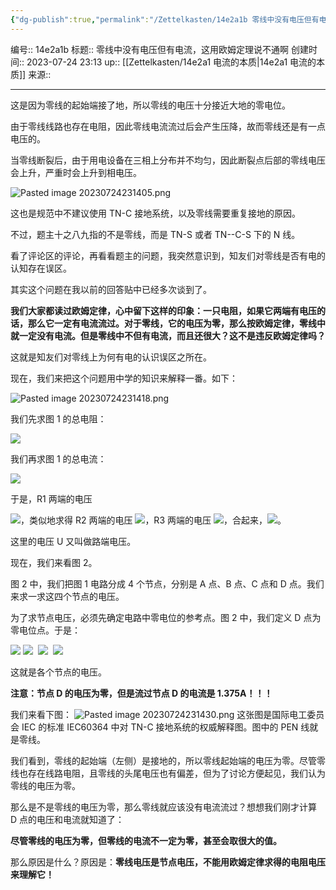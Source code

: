 ```yaml
---
{"dg-publish":true,"permalink":"/Zettelkasten/14e2a1b 零线中没有电压但有电流，这用欧姆定理说不通啊/","dgPassFrontmatter":true}
---
```


编号:: 14e2a1b
标题:: 零线中没有电压但有电流，这用欧姆定理说不通啊
创建时间:: 2023-07-24 23:13
up:: [[Zettelkasten/14e2a1 电流的本质\|14e2a1 电流的本质]]
来源:: 

---

这是因为零线的起始端接了地，所以零线的电压十分接近大地的零电位。

由于零线线路也存在电阻，因此零线电流流过后会产生压降，故而零线还是有一点电压的。

当零线断裂后，由于用电设备在三相上分布并不均匀，因此断裂点后部的零线电压会上升，严重时会上升到相电压。

![Pasted image 20230724231405.png](/img/user/attachment/Pasted%20image%2020230724231405.png)

这也是规范中不建议使用 TN-C 接地系统，以及零线需要重复接地的原因。

不过，题主十之八九指的不是零线，而是 TN-S 或者 TN--C-S 下的 N 线。

看了评论区的评论，再看看题主的问题，我突然意识到，知友们对零线是否有电的认知存在误区。

其实这个问题在我以前的回答贴中已经多次谈到了。

**我们大家都读过欧姆定律，心中留下这样的印象：一只电阻，如果它两端有电压的话，那么它一定有电流流过。对于零线，它的电压为零，那么按欧姆定律，零线中就一定没有电流。但是零线中不但有电流，而且还很大？这不是违反欧姆定律吗？**

这就是知友们对零线上为何有电的认识误区之所在。

现在，我们来把这个问题用中学的知识来解释一番。如下：

![Pasted image 20230724231418.png](/img/user/attachment/Pasted%20image%2020230724231418.png)

我们先求图 1 的总电阻：

![](http://www.zhihu.com/equation?tex=R%3DR_1%2BR_2%2BR_3%3D10%2B50%2B100%3D160%5COmega+)

我们再求图 1 的总电流：

![](http://www.zhihu.com/equation?tex=I%3D%5Cfrac%7BE%7D%7BR%7D+%3D%5Cfrac%7B220%7D%7B160%7D+%3D1.375A)

于是，R1 两端的电压

![](http://www.zhihu.com/equation?tex=U_%7BR1%7D+%3DIR_%7B1%7D+%3D1.375%5Ctimes+10%3D13.75V)，类似地求得 R2 两端的电压 ![](http://www.zhihu.com/equation?tex=U_%7BR2%7D%3D68.75V)，R3 两端的电压 ![](http://www.zhihu.com/equation?tex=U_%7BR3%7D%3D137.5V)，合起来，![](http://www.zhihu.com/equation?tex=U%3D13.75%2B68.75%2B137.5%3D220V)。

这里的电压 U 又叫做路端电压。

现在，我们来看图 2。

图 2 中，我们把图 1 电路分成 4 个节点，分别是 A 点、B 点、C 点和 D 点。我们来求一求这四个节点的电压。

为了求节点电压，必须先确定电路中零电位的参考点。图 2 中，我们定义 D 点为零电位点。于是：

![](http://www.zhihu.com/equation?tex=U_A%3DU_%7BR1%7D%2BU_%7BR2%7D%2BU_%7BR3%7D%3D13.75%2B68.75%2B137.5%3D220V) ![](http://www.zhihu.com/equation?tex=U_B%3DU_%7BR2%7D%2BU_%7BR3%7D%3D68.75%2B137.5%3D206.25V) 
![](http://www.zhihu.com/equation?tex=U_C%3DU_%7BR3%7D%3D137.5V) 
![](http://www.zhihu.com/equation?tex=U_D%3D0V)

这就是各个节点的电压。

**注意：节点 D 的电压为零，但是流过节点 D 的电流是 1.375A！！！**

我们来看下图：
![Pasted image 20230724231430.png](/img/user/attachment/Pasted%20image%2020230724231430.png)
这张图是国际电工委员会 IEC 的标准 IEC60364 中对 TN-C 接地系统的权威解释图。图中的 PEN 线就是零线。

我们看到，零线的起始端（左侧）是接地的，所以零线起始端的电压为零。尽管零线也存在线路电阻，且零线的头尾电压也有偏差，但为了讨论方便起见，我们认为零线的电压为零。

那么是不是零线的电压为零，那么零线就应该没有电流流过？想想我们刚才计算 D 点的电压和电流就知道了：

**尽管零线的电压为零，但零线的电流不一定为零，甚至会取很大的值。**

那么原因是什么？原因是：**零线电压是节点电压，不能用欧姆定律求得的电阻电压来理解它！**

